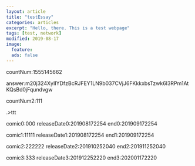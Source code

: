 ```yaml
---
layout: article
title: "testEssay"
categories: articles
excerpt: "Hello, there. This is a test webpage"
tags: [test, network]
modified: 2019-08-17
image:
  feature: 
  ads: false  
---
```


countNum:1555145662

answer:m20j324XyIIYDfzBcRJFEY1LN9b037CVjJ6FKkkxbsTzwk6I3RPm1AtKQsBd0jFqundvgw

countNum2:111

.>ttt

comic0:000
releaseDate0:201908172254
end0:201909172254

comic1:11111
releaseDate1:201908172254
end1:201909172254

comic2:222222
releaseDate2:201910252040
end2:201911252040

comic3:333
releaseDate3:201912252220
end3:202001172220
